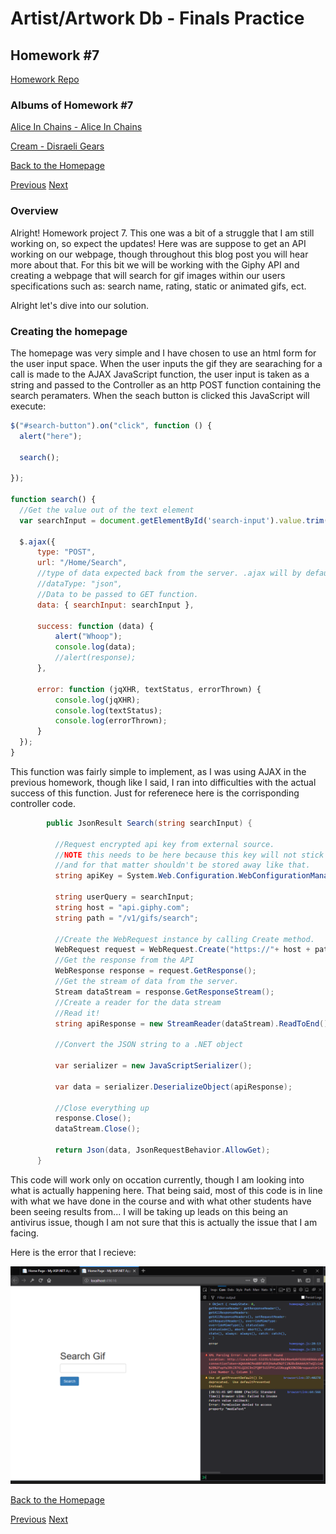 # Artist/Artwork Db - Finals Practice

## Homework #7
[Homework Repo](https://github.com/sonicScape211/sonicScape211.github.io/tree/master/460hw/hw6)

### Albums of Homework #7
[Alice In Chains - Alice In Chains](https://www.youtube.com/watch?v=xFxfHwQrVWY&list=PLJhq8uea0BmYLbvaedD_C4qDuWZLZuQSK)

[Cream - Disraeli Gears](https://www.youtube.com/watch?v=OKRYT2ptexY)

[Back to the Homepage](../../)

  [Previous](../hw6)
  [Next](../hw8)

### Overview
  
  Alright! Homework project 7. This one was a bit of a struggle that I am still working on, so expect the updates! Here was are suppose to get an API working on our webpage, though throughout this blog post you will hear more about that. For this bit we will be working with the Giphy API and creating a webpage that will search for gif images within our users specifications such as: search name, rating, static or animated gifs, ect.
  
  Alright let's dive into our solution.
  
### Creating the homepage
  
  The homepage was very simple and I have chosen to use an html form for the user input space. When the user inputs the gif they are searaching for a call is made to the AJAX JavaScript function, the user input is taken as a string and passed to the Controller as an http POST function containing the search peramaters. When the seach button is clicked this JavaScript will execute:
  
  ```javascript
  $("#search-button").on("click", function () {
    alert("here");

    search();

});

function search() {
    //Get the value out of the text element
    var searchInput = document.getElementById('search-input').value.trim();
    
    $.ajax({
        type: "POST",
        url: "/Home/Search",
        //type of data expected back from the server. .ajax will by default try and infer but we will just specify here.
        //dataType: "json",
        //Data to be passed to GET function.
        data: { searchInput: searchInput },

        success: function (data) {
            alert("Whoop");
            console.log(data);
            //alert(response);
        },

        error: function (jqXHR, textStatus, errorThrown) {
            console.log(jqXHR);
            console.log(textStatus);
            console.log(errorThrown);
        }
    });
}
  ```
  
  This function was fairly simple to implement, as I was using AJAX in the previous homework, though like I said, I ran into difficulties with the actual success of this function. Just for referenece here is the corrisponding controller code. 
  
  ```csharp
          public JsonResult Search(string searchInput) {

            //Request encrypted api key from external source.
            //NOTE this needs to be here because this key will not stick around in a field
            //and for that matter shouldn't be stored away like that.
            string apiKey = System.Web.Configuration.WebConfigurationManager.AppSettings["GiphyAPIKey"];

            string userQuery = searchInput;
            string host = "api.giphy.com";
            string path = "/v1/gifs/search";
            
            //Create the WebRequest instance by calling Create method.
            WebRequest request = WebRequest.Create("https://"+ host + path + "?q=" + searchInput + "&api_key="+ apiKey + "&limit=1");
            //Get the response from the API
            WebResponse response = request.GetResponse();
            //Get the stream of data from the server.
            Stream dataStream = response.GetResponseStream();
            //Create a reader for the data stream
            //Read it!
            string apiResponse = new StreamReader(dataStream).ReadToEnd();//reader.ReadToEnd();
            
            //Convert the JSON string to a .NET object 
     
            var serializer = new JavaScriptSerializer();

            var data = serializer.DeserializeObject(apiResponse);
            
            //Close everything up
            response.Close();
            dataStream.Close();

            return Json(data, JsonRequestBehavior.AllowGet);
        }
  ```
 
  This code will work only on occation currently, though I am looking into what is actually happening here. That being said, most of this code is in line with what we have done in the course and with what other students have been seeing results from... I will be taking up leads on this being an antivirus issue, though I am not sure that this is actually the issue that I am facing.
  
  Here is the error that I recieve:
  
  ![](ScreenShots/error.PNG)
  
  
  [Back to the Homepage](../../)

  [Previous](../hw6)
  [Next](../hw8)
 